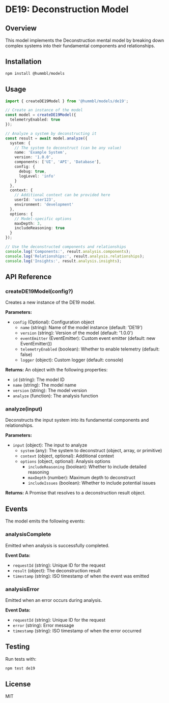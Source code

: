 # DE19: Deconstruction Model

## Overview
This model implements the Deconstruction mental model by breaking down complex systems into their fundamental components and relationships.

## Installation

```bash
npm install @hummbl/models
```

## Usage

```typescript
import { createDE19Model } from '@hummbl/models/de19';

// Create an instance of the model
const model = createDE19Model({
  telemetryEnabled: true
});

// Analyze a system by deconstructing it
const result = await model.analyze({
  system: {
    // The system to deconstruct (can be any value)
    name: 'Example System',
    version: '1.0.0',
    components: ['UI', 'API', 'Database'],
    config: {
      debug: true,
      logLevel: 'info'
    }
  },
  context: {
    // Additional context can be provided here
    userId: 'user123',
    environment: 'development'
  },
  options: {
    // Model-specific options
    maxDepth: 3,
    includeReasoning: true
  }
});

// Use the deconstructed components and relationships
console.log('Components:', result.analysis.components);
console.log('Relationships:', result.analysis.relationships);
console.log('Insights:', result.analysis.insights);
```

## API Reference

### createDE19Model(config?)

Creates a new instance of the DE19 model.

**Parameters:**
- `config` (Optional): Configuration object
  - `name` (string): Name of the model instance (default: 'DE19')
  - `version` (string): Version of the model (default: '1.0.0')
  - `eventEmitter` (EventEmitter): Custom event emitter (default: new EventEmitter())
  - `telemetryEnabled` (boolean): Whether to enable telemetry (default: false)
  - `logger` (object): Custom logger (default: console)

**Returns:**
An object with the following properties:
- `id` (string): The model ID
- `name` (string): The model name
- `version` (string): The model version
- `analyze` (function): The analysis function

### analyze(input)

Deconstructs the input system into its fundamental components and relationships.

**Parameters:**
- `input` (object): The input to analyze
  - `system` (any): The system to deconstruct (object, array, or primitive)
  - `context` (object, optional): Additional context
  - `options` (object, optional): Analysis options
    - `includeReasoning` (boolean): Whether to include detailed reasoning
    - `maxDepth` (number): Maximum depth to deconstruct
    - `includeIssues` (boolean): Whether to include potential issues

**Returns:**
A Promise that resolves to a deconstruction result object.

## Events

The model emits the following events:

### analysisComplete
Emitted when analysis is successfully completed.

**Event Data:**
- `requestId` (string): Unique ID for the request
- `result` (object): The deconstruction result
- `timestamp` (string): ISO timestamp of when the event was emitted

### analysisError
Emitted when an error occurs during analysis.

**Event Data:**
- `requestId` (string): Unique ID for the request
- `error` (string): Error message
- `timestamp` (string): ISO timestamp of when the error occurred

## Testing

Run tests with:

```bash
npm test de19
```

## License

MIT
